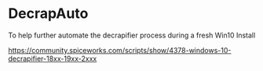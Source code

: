 # DecrapAuto
To help further automate the decrapifier process during a fresh Win10 Install

https://community.spiceworks.com/scripts/show/4378-windows-10-decrapifier-18xx-19xx-2xxx
